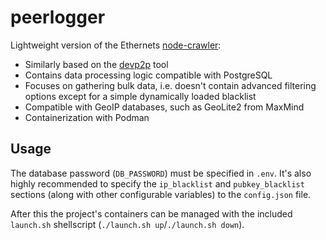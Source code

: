 # peerlogger

Lightweight version of the Ethernets [node-crawler](https://github.com/ethereum/node-crawler):

- Similarly based on the [devp2p](https://github.com/ethereum/go-ethereum/tree/master/cmd/devp2p) tool
- Contains data processing logic compatible with PostgreSQL
- Focuses on gathering bulk data, i.e. doesn't contain advanced filtering options except for a simple dynamically loaded blacklist
- Compatible with GeoIP databases, such as GeoLite2 from MaxMind
- Containerization with Podman

## Usage

The database password (`DB_PASSWORD`) must be specified in `.env`. It's also highly recommended to specify the `ip_blacklist` and `pubkey_blacklist` sections (along with other configurable variables) to the `config.json` file.

After this the project's containers can be managed with the included `launch.sh` shellscript (`./launch.sh up`/`./launch.sh down`).
